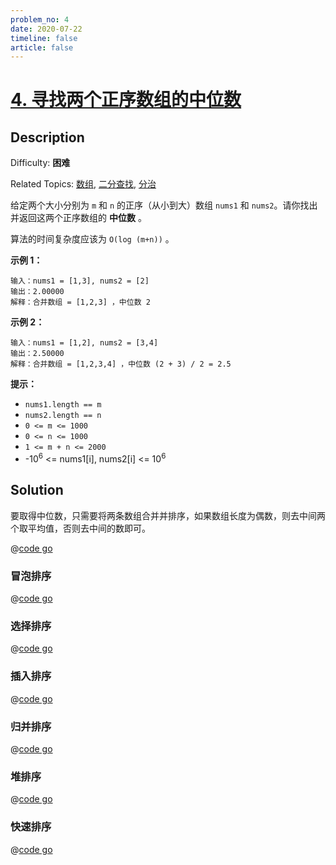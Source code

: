 ```yaml
---
problem_no: 4
date: 2020-07-22
timeline: false
article: false
---
```


# [4\. 寻找两个正序数组的中位数](https://leetcode.cn/problems/median-of-two-sorted-arrays/)

## Description

Difficulty: **困难**

Related Topics: [数组](https://leetcode.cn/tag/array/), [二分查找](https://leetcode.cn/tag/binary-search/), [分治](https://leetcode.cn/tag/divide-and-conquer/)


给定两个大小分别为 `m` 和 `n` 的正序（从小到大）数组 `nums1` 和 `nums2`。请你找出并返回这两个正序数组的 **中位数** 。

算法的时间复杂度应该为 `O(log (m+n))` 。

**示例 1：**

```
输入：nums1 = [1,3], nums2 = [2]
输出：2.00000
解释：合并数组 = [1,2,3] ，中位数 2
```

**示例 2：**

```
输入：nums1 = [1,2], nums2 = [3,4]
输出：2.50000
解释：合并数组 = [1,2,3,4] ，中位数 (2 + 3) / 2 = 2.5
```

**提示：**

*   `nums1.length == m`
*   `nums2.length == n`
*   `0 <= m <= 1000`
*   `0 <= n <= 1000`
*   `1 <= m + n <= 2000`
*   -10<sup>6</sup> <= nums1[i], nums2[i] <= 10<sup>6</sup>


## Solution

要取得中位数，只需要将两条数组合并并排序，如果数组长度为偶数，则去中间两个取平均值，否则去中间的数即可。

@[code go](../../_codes/algorithm/code/leet-code/hard/4-merge-and-sort.go)

### 冒泡排序

@[code go](../../_codes/algorithm/code/leet-code/base/sort/bubble_sort.go)

### 选择排序

@[code go](../../_codes/algorithm/code/leet-code/base/sort/select_sort.go)

### 插入排序

@[code go](../../_codes/algorithm/code/leet-code/base/sort/insert_sort.go)

### 归并排序

@[code go](../../_codes/algorithm/code/leet-code/base/sort/merge_sort.go)

### 堆排序

@[code go](../../_codes/algorithm/code/leet-code/base/sort/heap_sort.go)

### 快速排序

@[code go](../../_codes/algorithm/code/leet-code/base/sort/quick_sort.cpp)
